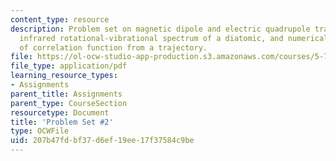 ```yaml
---
content_type: resource
description: Problem set on magnetic dipole and electric quadrupole transitions, the
  infrared rotational-vibrational spectrum of a diatomic, and numerical calculation
  of correlation function from a trajectory.
file: https://ol-ocw-studio-app-production.s3.amazonaws.com/courses/5-74-introductory-quantum-mechanics-ii-spring-2009/207b47fdbf37d6ef19ee17f37584c9be_MIT5_74s09_pset02.pdf
file_type: application/pdf
learning_resource_types:
- Assignments
parent_title: Assignments
parent_type: CourseSection
resourcetype: Document
title: 'Problem Set #2'
type: OCWFile
uid: 207b47fd-bf37-d6ef-19ee-17f37584c9be
---
```


